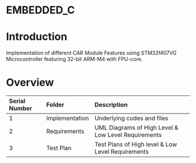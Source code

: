 # EMBEDDED_C
# Introduction
Implementation of different CAR Module Features using STM32f407VG Microcontroller featuring 32-bit ARM-M4 with FPU-core.
# Overview
|**Serial Number**|**Folder**|**Description**|
| :- | :- | :- |
|1|Implementation|Underlying codes and files|
|2|Requirements|UML Diagrams of High Level & Low Level Requirements|
|3|Test Plan|Test Plans of High level & Low Level Requirements|
